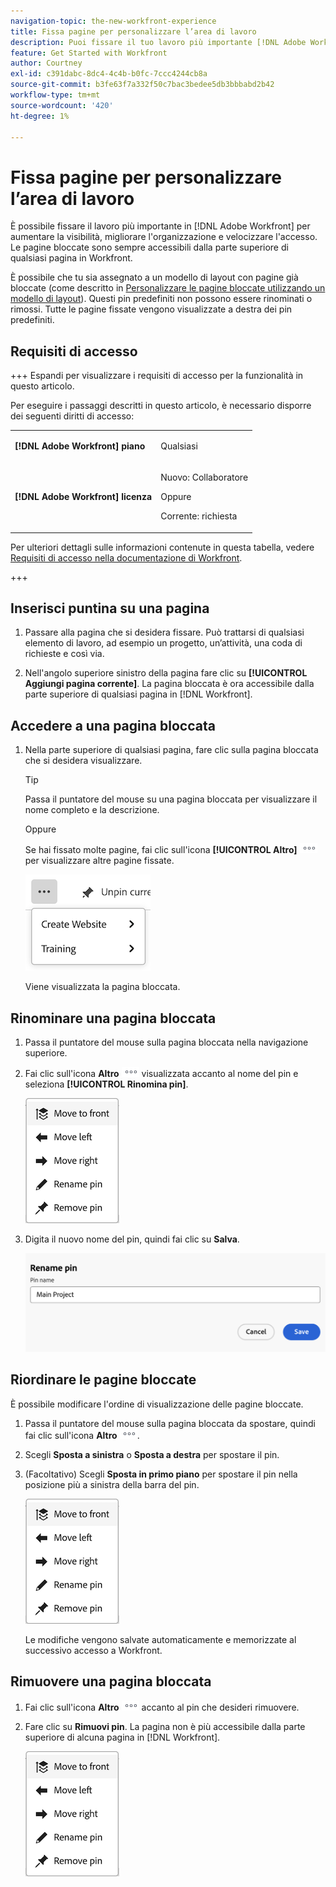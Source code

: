 ```yaml
---
navigation-topic: the-new-workfront-experience
title: Fissa pagine per personalizzare l’area di lavoro
description: Puoi fissare il tuo lavoro più importante [!DNL Adobe Workfront] per una maggiore visibilità, una migliore organizzazione e un accesso più rapido. Le pagine bloccate sono sempre accessibili dalla parte superiore di qualsiasi pagina in Workfront.
feature: Get Started with Workfront
author: Courtney
exl-id: c391dabc-8dc4-4c4b-b0fc-7ccc4244cb8a
source-git-commit: b3fe63f7a332f50c7bac3bedee5db3bbbabd2b42
workflow-type: tm+mt
source-wordcount: '420'
ht-degree: 1%

---
```


# Fissa pagine per personalizzare l’area di lavoro

È possibile fissare il lavoro più importante in [!DNL Adobe Workfront] per aumentare la visibilità, migliorare l&#39;organizzazione e velocizzare l&#39;accesso. Le pagine bloccate sono sempre accessibili dalla parte superiore di qualsiasi pagina in Workfront.

È possibile che tu sia assegnato a un modello di layout con pagine già bloccate (come descritto in [Personalizzare le pagine bloccate utilizzando un modello di layout](../../administration-and-setup/customize-workfront/use-layout-templates/customize-pinned-pages.md)). Questi pin predefiniti non possono essere rinominati o rimossi. Tutte le pagine fissate vengono visualizzate a destra dei pin predefiniti.

## Requisiti di accesso

+++ Espandi per visualizzare i requisiti di accesso per la funzionalità in questo articolo.

Per eseguire i passaggi descritti in questo articolo, è necessario disporre dei seguenti diritti di accesso:

<table style="table-layout:auto"> 
 <col> 
 </col> 
 <col> 
 </col> 
 <tbody> 
  <tr> 
   <td role="rowheader"><strong>[!DNL Adobe Workfront] piano</strong></td> 
   <td> <p>Qualsiasi</p> </td> 
  </tr> 
  <tr> 
   <td role="rowheader"><strong>[!DNL Adobe Workfront] licenza</strong></td> 
   <td> <p>Nuovo: Collaboratore</p> 
   <p>Oppure</p>
     <p>Corrente: richiesta</p>
   </td> 
  </tr> 
 </tbody> 
</table>

Per ulteriori dettagli sulle informazioni contenute in questa tabella, vedere [Requisiti di accesso nella documentazione di Workfront](/help/quicksilver/administration-and-setup/add-users/access-levels-and-object-permissions/access-level-requirements-in-documentation.md).

+++

## Inserisci puntina su una pagina

1. Passare alla pagina che si desidera fissare. Può trattarsi di qualsiasi elemento di lavoro, ad esempio un progetto, un’attività, una coda di richieste e così via.

1. Nell&#39;angolo superiore sinistro della pagina fare clic su **[!UICONTROL Aggiungi pagina corrente]**. La pagina bloccata è ora accessibile dalla parte superiore di qualsiasi pagina in [!DNL Workfront].

## Accedere a una pagina bloccata

1. Nella parte superiore di qualsiasi pagina, fare clic sulla pagina bloccata che si desidera visualizzare.

   >[!TIP]
   >
   >Passa il puntatore del mouse su una pagina bloccata per visualizzare il nome completo e la descrizione.

   Oppure

   Se hai fissato molte pagine, fai clic sull&#39;icona **[!UICONTROL Altro]** ![Fai clic sull&#39;icona Altro](assets/more-icon.png) per visualizzare altre pagine fissate.

   ![Visualizza altre pagine bloccate](assets/display-pinned-pages.png)

   Viene visualizzata la pagina bloccata.

## Rinominare una pagina bloccata

1. Passa il puntatore del mouse sulla pagina bloccata nella navigazione superiore.
1. Fai clic sull&#39;icona **Altro** ![Altro icona](assets/more-icon.png) visualizzata accanto al nome del pin e seleziona **[!UICONTROL Rinomina pin]**.

   ![Rinomina pin](assets/pin-menu.png)

1. Digita il nuovo nome del pin, quindi fai clic su **Salva**.

   ![Fare clic sul segno di spunta per rinominare il pin](assets/rename-pin-dialog-box.png)


## Riordinare le pagine bloccate

È possibile modificare l&#39;ordine di visualizzazione delle pagine bloccate.

1. Passa il puntatore del mouse sulla pagina bloccata da spostare, quindi fai clic sull&#39;icona **Altro** ![Altro](assets/more-icon.png).
1. Scegli **Sposta a sinistra** o **Sposta a destra** per spostare il pin.
1. (Facoltativo) Scegli **Sposta in primo piano** per spostare il pin nella posizione più a sinistra della barra del pin.

   ![sposta pin](assets/pin-menu.png)

   Le modifiche vengono salvate automaticamente e memorizzate al successivo accesso a Workfront.

## Rimuovere una pagina bloccata

1. Fai clic sull&#39;icona **Altro** ![](assets/more-icon.png) accanto al pin che desideri rimuovere.
1. Fare clic su **Rimuovi pin**. La pagina non è più accessibile dalla parte superiore di alcuna pagina in [!DNL Workfront].

   ![Rimuovi pin](assets/pin-menu.png)



